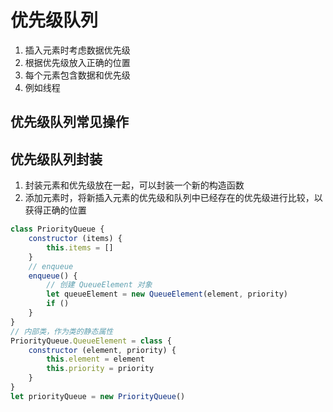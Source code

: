 # 优先级队列
1. 插入元素时考虑数据优先级
2. 根据优先级放入正确的位置
3. 每个元素包含数据和优先级
4. 例如线程

## 优先级队列常见操作

## 优先级队列封装
1. 封装元素和优先级放在一起，可以封装一个新的构造函数
2. 添加元素时，将新插入元素的优先级和队列中已经存在的优先级进行比较，以获得正确的位置
```js
class PriorityQueue {
    constructor (items) {
        this.items = []
    }
    // enqueue
    enqueue() {
        // 创建 QueueElement 对象
        let queueElement = new QueueElement(element, priority)
        if ()
    }
}
// 内部类，作为类的静态属性
PriorityQueue.QueueElement = class {
    constructor (element, priority) {
        this.element = element
        this.priority = priority
    }
}
let priorityQueue = new PriorityQueue()
```
